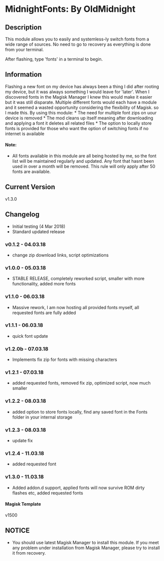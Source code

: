 
# MidnightFonts: By OldMidnight

## Description
This module allows you to easily and systemless-ly switch fonts from a wide range of sources. No need to go to recovery as everything is done from your terminal. 

After flashing, type 'fonts' in a terminal to begin.

## Information
Flashing a new font on my device has always been a thing I did after rooting my device, but it was always something I would leave for 'later'. When I discovered fonts in the Magisk Manager I knew this would make it easier but it was still disparate. Multiple different fonts would each have a module and it seemed a wasted opportunity considering the flexibility of Magisk. so I made this. 
By using this module:
	* The need for multiple font zips on uour device is removed
	* The mod cleans up itself meaning after downloading and applying a font it deletes all related files
	* The option to locally store fonts is provided for those who want the option of switching fonts if no internet is available

#### Note:
* All fonts available in this module are all being hosted by me, so the font list will be maintained regularly and updated. Any font that hasnt been used in over a month will be removed. This rule will only apply after 50 fonts are available.

## Current Version
v1.3.0

## Changelog

* Initial testing (4 Mar 2018)
* Standard updated release
### v0.1.2 - 04.03.18
* change zip download links, script optimizations
### v1.0.0 - 05.03.18
* STABLE RELEASE, completely reworked script, smaller with more functionality, added more fonts
### v1.1.0 - 06.03.18
* Massive rework, I am now hosting all provided fonts myself, all requested fonts are fully added
### v1.1.1 - 06.03.18
* quick font update
### v1.2.0b - 07.03.18
* Implements fix zip for fonts with missing characters
### v1.2.1 - 07.03.18
* added requested fonts, removed fix zip, optimized script, now much smaller
### v1.2.2 - 08.03.18
* added option to store fonts locally, find any saved font in the Fonts folder in your internal storage
### v1.2.3 - 08.03.18
* update fix
### v1.2.4 - 11.03.18
* added requested font
### v1.3.0 - 11.03.18
* Added addon.d support, applied fonts will now survive ROM dirty flashes etc, added requested fonts

#### Magisk Template
v1500

## NOTICE
* You should use latest Magisk Manager to install this module. If you meet any problem under installation from Magisk Manager, please try to install it from recovery.
